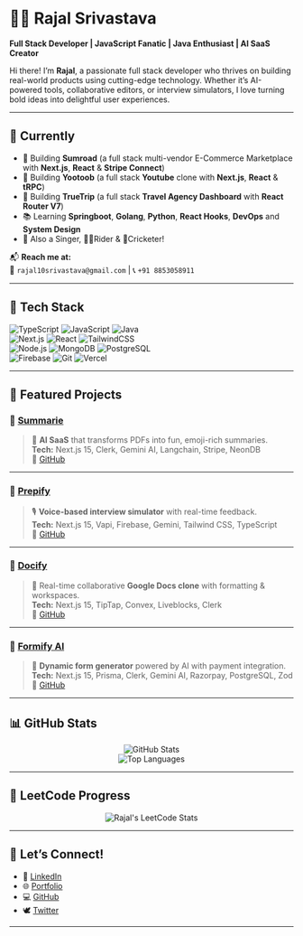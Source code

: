 # 👨‍💻 Rajal Srivastava

**Full Stack Developer | JavaScript Fanatic | Java Enthusiast | AI SaaS Creator**

Hi there! I’m **Rajal**, a passionate full stack developer who thrives on building real-world products using cutting-edge technology. Whether it’s AI-powered tools, collaborative editors, or interview simulators, I love turning bold ideas into delightful user experiences.

---

## 🚧 Currently

- 🔨 Building **Sumroad** (a full stack multi-vendor E-Commerce Marketplace with **Next.js**, **React** & **Stripe Connect**)
- 🔨 Building **Yootoob** (a full stack **Youtube** clone with **Next.js**, **React** & **tRPC**)
- 🔨 Building **TrueTrip** (a full stack **Travel Agency Dashboard** with **React Router V7**)
- 📚 Learning **Springboot**, **Golang**, **Python**, **React Hooks**, **DevOps** and **System Design**
- 🎤 Also a Singer, 🚵‍♀️Rider & 🏏Cricketer!

📬 **Reach me at:**  
📧 `rajal10srivastava@gmail.com` | 📞 `+91 8853058911`

---

## 🚀 Tech Stack

![TypeScript](https://img.shields.io/badge/TypeScript-3178C6?style=for-the-badge&logo=typescript&logoColor=white)
![JavaScript](https://img.shields.io/badge/JavaScript-F7DF1E?style=for-the-badge&logo=javascript&logoColor=black)
![Java](https://img.shields.io/badge/Java-007396?style=for-the-badge&logo=java&logoColor=white)  
![Next.js](https://img.shields.io/badge/Next.js-000000?style=for-the-badge&logo=next.js)
![React](https://img.shields.io/badge/React-61DAFB?style=for-the-badge&logo=react&logoColor=black)
![TailwindCSS](https://img.shields.io/badge/Tailwind_CSS-38B2AC?style=for-the-badge&logo=tailwind-css&logoColor=white)  
![Node.js](https://img.shields.io/badge/Node.js-339933?style=for-the-badge&logo=node.js&logoColor=white)
![MongoDB](https://img.shields.io/badge/MongoDB-47A248?style=for-the-badge&logo=mongodb&logoColor=white)
![PostgreSQL](https://img.shields.io/badge/PostgreSQL-4169E1?style=for-the-badge&logo=postgresql&logoColor=white)  
![Firebase](https://img.shields.io/badge/Firebase-FFCA28?style=for-the-badge&logo=firebase&logoColor=black)
![Git](https://img.shields.io/badge/Git-F05032?style=for-the-badge&logo=git&logoColor=white)
![Vercel](https://img.shields.io/badge/Vercel-000000?style=for-the-badge&logo=vercel&logoColor=white)

---

## 🌟 Featured Projects

### 🔹 [Summarie](https://summarie.vercel.app/)
> 🧠 **AI SaaS** that transforms PDFs into fun, emoji-rich summaries.  
**Tech:** Next.js 15, Clerk, Gemini AI, Langchain, Stripe, NeonDB  
🔗 [GitHub](https://github.com/rajalsrivastava/summarie)

---

### 🔹 [Prepify](https://prepify-ai.vercel.app/)
> 🎙️ **Voice-based interview simulator** with real-time feedback.  
**Tech:** Next.js 15, Vapi, Firebase, Gemini, Tailwind CSS, TypeScript  
🔗 [GitHub](https://github.com/rajalsrivastava/prepify)

---

### 🔹 [Docify](https://docify-rajal.vercel.app/)
> 📄 Real-time collaborative **Google Docs clone** with formatting & workspaces.  
**Tech:** Next.js 15, TipTap, Convex, Liveblocks, Clerk  
🔗 [GitHub](https://github.com/rajalsrivastava/docify)

---

### 🔹 [Formify AI](https://formify-rajal.vercel.app/)
> 🧠 **Dynamic form generator** powered by AI with payment integration.  
**Tech:** Next.js 15, Prisma, Clerk, Gemini AI, Razorpay, PostgreSQL, Zod  
🔗 [GitHub](https://github.com/rajalsrivastava/formify.ai)

---

## 📊 GitHub Stats

<p align="center">
  <img src="https://github-readme-stats.vercel.app/api?username=rajalsrivastava&show_icons=true&theme=radical" alt="GitHub Stats" />
  <br />
  <img src="https://github-readme-stats.vercel.app/api/top-langs/?username=rajalsrivastava&layout=compact&theme=radical" alt="Top Languages" />
</p>

---

## 🧠 LeetCode Progress

<p align="center">
  <img src="https://leetcard.jacoblin.cool/rajalsrivastava?theme=dark&font=Source%20Code%20Pro&ext=contest" alt="Rajal's LeetCode Stats" />
</p>

---

## 🔗 Let’s Connect!

- 👔 [LinkedIn](https://linkedin.com/in/rajalsrivastava)
- 🌐 [Portfolio](https://rajal.dev)
- 💻 [GitHub](https://github.com/rajalsrivastava)
- 🕊️ [Twitter](https://x.com/RajalSrivastava)
---
